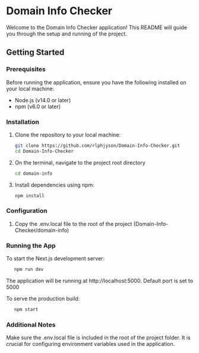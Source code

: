 # Domain Info Checker

Welcome to the Domain Info Checker application! This README will guide you through the setup and running of the project.

## Getting Started

### Prerequisites

Before running the application, ensure you have the following installed on your local machine:

- Node.js (v14.0 or later)
- npm (v6.0 or later)

### Installation

1. Clone the repository to your local machine:

   ```bash
   git clone https://github.com/rlphjyson/Domain-Info-Checker.git
   cd Domain-Info-Checker

2. On the terminal, navigate to the project root directory

   ```bash
   cd domain-info

3. Install dependencies using npm:
   ```bash
   npm install

### Configuration 

1. Copy the .env.local file to the root of the project (Domain-Info-Checker/domain-info)


### Running the App
To start the Next.js development server:
```bash
   npm run dev   
```
The application will be running at http://localhost:5000. Default port is set to 5000

To serve the production build:
```bash
   npm start
``` 


### Additional Notes
  Make sure the .env.local file is included in the root of the project folder. It is crucial for configuring environment variables used in the application. 

